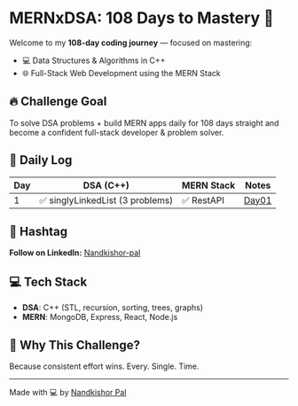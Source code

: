 # MERNxDSA: 108 Days to Mastery 🚀

Welcome to my **108-day coding journey** — focused on mastering:
- 💻 Data Structures & Algorithms in C++
- 🌐 Full-Stack Web Development using the MERN Stack

## 🔥 Challenge Goal
To solve DSA problems + build MERN apps daily for 108 days straight and become a confident full-stack developer & problem solver.

## 📅 Daily Log

| Day | DSA (C++)                  | MERN Stack             | Notes         |
|-----|----------------------------|------------------------|---------------|
| 1   | ✅ singlyLinkedList (3 problems) | ✅ RestAPI | [Day01](DSA_C++/Day01/singlyLL) |

 

## 📌 Hashtag
**Follow on LinkedIn:** [Nandkishor-pal](www.linkedin.com/in/nandkishor-pal)

## 💻 Tech Stack
- **DSA**: C++ (STL, recursion, sorting, trees, graphs)
- **MERN**: MongoDB, Express, React, Node.js

## 🧠 Why This Challenge?
Because consistent effort wins. Every. Single. Time.

---

Made with 💻 by [Nandkishor Pal](https://github.com/Nandkishor786)
